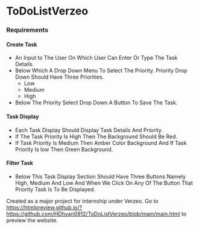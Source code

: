 # ToDoListVerzeo

### Requirements
#### Create Task
- An Input to The User On Which User Can Enter Or Type The Task Details.
- Below Which A Drop Down Menu To Select The Priority. Priority Drop Down Should Have Three Priorities.
    - Low
    - Medium
    - High
- Below The Priority Select Drop Down A Button To Save The Task.

#### Task Display
- Each Task Display Should Display Task Details And Priority.
- If The Task Priority Is High Then The Background Should Be Red.
- If Task Priority Is Medium Then Amber Color Background And If Task Priority Is low Then Green Background.
  
#### Filter Task
- Below This Task Display Section Should Have Three Buttons Namely High, Medium And Low And When We Click On Any Of The Button That Priority Task Is To Be Displayed.


Created as a major project for internship under Verzeo.
Go to https://htmlpreview.github.io/?https://github.com/HDhyan0912/ToDoListVerzeo/blob/main/main.html to preview the website.
